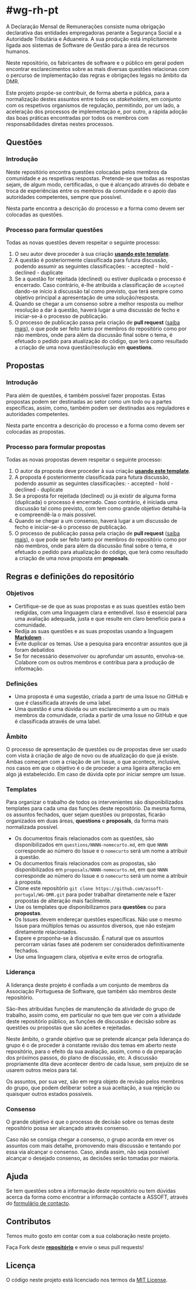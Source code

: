 # #wg-rh-pt

A Declaração Mensal de Remunerações consiste numa obrigação declarativa das entidades empregadoras perante a Segurança Social e a Autoridade Tributária e Aduaneira. A sua produção está implicitamente ligada aos sistemas de Software de Gestão para a área de recursos humanos.

Neste repositório, os fabricantes de software e o público em geral podem encontrar esclarecimentos sobre as mais diversas questões relacionas com o percurso de implementação das regras e obrigações legais no âmbito da DMR.

Este projeto propõe-se contribuir, de forma aberta e pública, para a normalização destes assuntos entre todos os _stakeholders_, em conjunto com os respetivos organismos de regulação, permitindo, por um lado, a aceleração dos processos de implementação e, por outro, a rápida adoção das boas práticas encontradas por todos os membros com responsabilidades diretas nestes processos.

## Questões

### Introdução

Neste repositório encontra questões colocadas pelos membros da comunidade e as respetivas respostas. Pretende-se que todas as respostas sejam, de algum modo, certificadas, o que é alcançado através do debate e troca de experiências entre os membros da comunidade e o apoio das autoridades competentes, sempre que possível.

Nesta parte encontra a descrição do processo e a forma como devem ser colocadas as questões.

### Processo para formular questões

Todas as novas questões devem respeitar o seguinte processo:

1. O seu autor deve proceder à sua criação [**usando este template**](https://github.com/assoft-portugal/wg-rh-pt/issues/new?assignees=\&labels=question\&template=question.md\&title=).
2. A questão é posteriormente classificada para futura discussão, podendo assumir as seguintes classificações: - accepted - hold - declined - duplicate
3. Se a questão for rejeitada (declined) ou estiver duplicada o processo é encerrado. Caso contrário, é-lhe atribuída a classificação de `accepted` dando-se início à discussão tal como previsto, que terá sempre como objetivo principal a apresentação de uma solução/resposta.
4. Quando se chegar a um consenso sobre a melhor resposta ou melhor resolução a dar à questão, haverá lugar a uma discussão de fecho e iniciar-se-á o processo de publicação.
5. O processo de publicação passa pela criação de **pull request** ([saiba mais](https://docs.github.com/en/github/collaborating-with-issues-and-pull-requests/about-pull-requests)), o que pode ser feito tanto por membros do repositório como por não membros, onde para além da discussão final sobre o tema, é efetuado o pedido para atualização do código, que terá como resultado a criação de uma nova questão/resolução em **questions**.

## Propostas

### Introdução

Para além de questões, é também possível fazer propostas. Estas propostas podem ser destinadas ao setor como um todo ou a partes específicas, assim, como, também podem ser destinadas aos reguladores e autoridades competentes.

Nesta parte encontra a descrição do processo e a forma como devem ser colocadas as propostas.

### Processo para formular propostas

Todas as novas propostas devem respeitar o seguinte processo:

1. O autor da proposta deve proceder à sua criação [**usando este template**](https://github.com/assoft-portugal/wg-rh-pt/issues/new?assignees=\&labels=proposal\&template=proposal.md\&title=).
2. A proposta é posteriormente classificada para futura discussão, podendo assumir as seguintes classificações: - accepted - hold - declined - duplicate
3. Se a proposta for rejeitada (declined) ou já existir de alguma forma (duplicada) o processo é encerrado. Caso contrário, é iniciada uma discussão tal como previsto, com tem como grande objetivo detalhá-la e compreendê-la o mais possível.
4. Quando se chegar a um consenso, haverá lugar a um discussão de fecho e iniciar-se-á o processo de publicação.
5. O processo de publicação passa pela criação de **pull request** ([saiba mais](https://docs.github.com/en/github/collaborating-with-issues-and-pull-requests/about-pull-requests)), o que pode ser feito tanto por membros do repositório como por não membros, onde para além da discussão final sobre o tema, é efetuado o pedido para atualização do código, que terá como resultado a criação de uma nova proposta em **proposals**.

## Regras e definições do repositório

### Objetivos

* Certifique-se de que as suas propostas e as suas questões estão bem redigidas, com uma linguagem clara e entendível. Isso é essencial para uma avaliação adequada, justa e que resulte em claro benefício para a comunidade.
* Redija as suas questões e as suas propostas usando a linguagem [**Markdown**](https://github.com/adam-p/markdown-here/wiki/Markdown-Cheatsheet) .
* Evite duplicar os temas. Use a pesquisa para encontrar assuntos que já foram debatidos
* Se for necessário desenvolver ou aprofundar um assunto, envolva-se. Colabore com os outros membros e contribua para a produção de informação.

### Definições

* Uma proposta é uma sugestão, criada a partr de uma Issue no GitHub e que é classificada através de uma label.
* Uma questão é uma dúvida ou um esclarecimento a um ou mais membros da comunidade, criada a partir de uma Issue no GitHub e que é classificada através de uma label.

### Âmbito

O processo de apresentação de questões ou de propostas deve ser usado com vista à criação de algo de novo ou de atualização do que já existe. Ambas começam com a criação de um Issue, o que acontece, inclusive, nos casos em que o objetivo é o de proceder a uma ligeira alteração em algo já estabelecido. Em caso de dúvida opte por iniciar sempre um Issue.

### Templates

Para organizar o trabalho de todos os intervenientes são disponibilizados templates para cada uma das funções deste repositório. Da mesma forma, os assuntos fechados, quer sejam questões ou propostas, ficarão organizados em duas áreas, **questions** e **proposals**, da forma mais normalizada possível.

* Os documentos finais relacionados com as questões, são disponibilizados em `questions/NNNN-nomecurto.md`, em que `NNNN` corresponde ao número do Issue e o `nomecurto` será um nome a atribuir à questão.
* Os documentos finais relacionados com as propostas, são disponibilizados em `proposals/NNNN-nomecurto.md`, em que `NNNN` corresponde ao número do Issue e o `nomecurto` será um nome a atribuir à proposta.
* Clone este repositório `git clone https://github.com/assoft-portugal/WG-DMR.git` para poder trabalhar diretamente nele e fazer propostas de alteração mais facilmente.
* Use os templates que disponibilizamos para **questões** ou para **propostas**.
* Os Issues devem endereçar questões específicas. Não use o mesmo Issue para múltiplos temas ou assuntos diversos, que não estejam diretamente relacionados.
* Espere e proponha-se à discussão. É natural que os assuntos percorram várias fases até poderem ser considerados definitivamente fechados.
* Use uma linguagem clara, objetiva e evite erros de ortografia.

### Liderança

A liderança deste projeto é confiada a um conjunto de membros da Associação Portuguesa de Software, que também são membros deste repositório.

São-lhes atribuídas funções de manutenção da atividade do grupo de trabalho, assim como, em particular no que tem que ver com a atividade deste repositório público, as funções de discussão e decisão sobre as questões ou propostas que são aceites e rejeitadas.

Neste âmbito, o grande objetivo que se pretende alcançar pela liderança do grupo é o de proceder à constante revisão dos temas em aberto neste repositório, para o efeito da sua avaliação, assim, como o da preparação dos próximos passos, do plano de discussão, etc. A discussão propriamente dita deve acontecer dentro de cada Issue, sem prejuízo de se usarem outros meios para tal.

Os assuntos, por sua vez, são em regra objeto de revisão pelos membros do grupo, que podem deliberar sobre a sua aceitação, a sua rejeição ou quaisquer outros estados possíveis.

### Consenso

O grande objetivo é que o processo de decisão sobre os temas deste repositório possa ser alcançado através consenso.

Caso não se consiga chegar a consenso, o grupo acorda em rever os assuntos com mais detalhe, promovendo mais discussão e tentando por essa via alcançar o consenso. Caso, ainda assim, não seja possível alcançar o desejado consenso, as decisões serão tomadas por maioria.

## Ajuda

Se tem questões sobre a informação deste repositório ou tem dúvidas acerca da forma como encontrar a informação contacte a ASSOFT, através do [formulário de contacto](https://www.assoft.org/pt/16/contactos).

## Contributos

Temos muito gosto em contar com a sua colaboração neste projeto.

Faça Fork deste [**repositório**](https://github.com/assoft-portugal/wg-rh-pt) e envie o seus pull requests!

## Licença

O código neste projeto está licenciado nos termos da [MIT License](LICENSE/).
